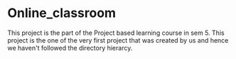 # Online_classroom
This project is the part of the Project based learning course in sem 5.
This project is the one of the very first project that was created by us and hence we haven't followed the directory hierarcy.

